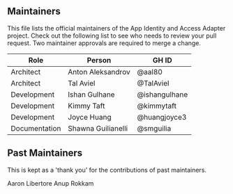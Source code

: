## Maintainers

This file lists the official maintainers of the App Identity and Access Adapter project. Check out the following list to see who needs to review your pull request. Two maintainer approvals are required to merge a change.

| Role | Person | GH ID |
|------|------|---------|
| Architect | Anton Aleksandrov | @aal80 |
| Architect | Tal Aviel | @TalAviel |
| Development | Ishan Gulhane | @ishangulhane |
| Development | Kimmy Taft | @kimmytaft |
| Development | Joyce Huang | @huangjoyce3 |
| Documentation | Shawna Guilianelli | @smguilia |


## Past Maintainers
This is kept as a 'thank you' for the contributions of past maintainers.

Aaron Libertore
Anup Rokkam 
